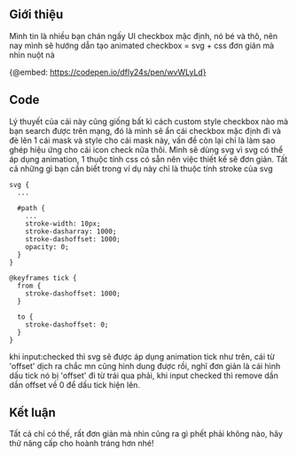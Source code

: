 ## Giới thiệu
Mình tin là nhiều bạn chán ngấy UI checkbox mặc định, nó bé và thô, nên nay mình sẽ hướng dẫn tạo animated checkbox = svg + css đơn giản mà nhìn nuột nà

{@embed: https://codepen.io/dfly24s/pen/wvWLyLd}

## Code
Lý thuyết của cái này cũng giống bất kì cách custom style checkbox nào mà bạn search được trên mạng, đó là mình sẽ ẩn cái checkbox mặc định đi và đè lên 1 cái mask và style cho cái mask này, vấn đề còn lại chỉ là làm sao ghép hiệu ứng cho cái icon check nữa thôi.
Mình sẽ dùng svg vì svg có thể áp dụng animation, 1 thuộc tính css có sẵn nên việc thiết kế sẽ đơn giản. Tất cả những gì bạn cần biết trong ví dụ này chỉ là thuộc tính stroke của svg

```
svg {
  ...

  #path {
    ...
    stroke-width: 10px;
    stroke-dasharray: 1000;
    stroke-dashoffset: 1000;
    opacity: 0;
  }
}
```

```
@keyframes tick {
  from {
    stroke-dashoffset: 1000;
  }
 
  to {
    stroke-dashoffset: 0;
  }
}
```

khi input:checked thì svg sẽ được áp dụng animation tick như trên, cái từ 'offset' dịch ra chắc mn cũng hình dung được rồi, nghĩ đơn giản là cái hình dấu tick nó bị 'offset' đi từ trái qua phải, khi input checked thì remove dần dần offset về 0 để dấu tick hiện lên.

## Kết luận
Tất cả chỉ có thế, rất đơn giản mà nhìn cũng ra gì phết phải không nào, hãy thử nâng cấp cho hoành tráng hơn nhé!